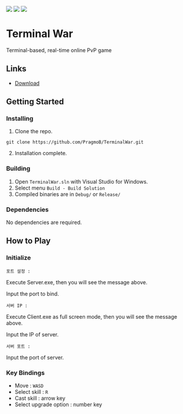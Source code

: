 <img src="https://img.shields.io/badge/Visual%20Studio%202017-5C2D91?style=flat&logo=Visual%20Studio"> <img src="https://img.shields.io/badge/Windows-0078D4?style=flat&logo=Windows"> <img src="https://img.shields.io/badge/CLI-4D4D4D?style=flat&logo=Windows%20Terminal">

# Terminal War

Terminal-based, real-time online PvP game

## Links

- [Download](https://github.com/PragmoB/TerminalWar/releases/latest)

## Getting Started

### Installing

1. Clone the repo.

```
git clone https://github.com/PragmoB/TerminalWar.git
```

2. Installation complete.

### Building

1. Open `TerminalWar.sln` with Visual Studio for Windows.
2. Select menu `Build - Build Solution`
3. Compiled binaries are in `Debug/` or `Release/`

### Dependencies

No dependencies are required.

## How to Play

### Initialize

`포트 설정 :`

Execute Server.exe, then you will see the message above.

Input the port to bind.

`서버 IP :`

Execute Client.exe as full screen mode, then you will see the message above.

Input the IP of server.

`서버 포트 :`

Input the port of server.

### Key Bindings

- Move : `WASD`
- Select skill : `R`
- Cast skill : arrow key
- Select upgrade option : number key
